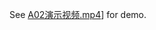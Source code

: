 See [A02演示视频.mp4](https://github.com/Twofyw/model-evaluation-android/blob/master/A02演示视频.mp4)] for demo.

